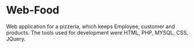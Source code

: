 # Web-Food
Web application for a pizzeria, which keeps Employee, customer and products. The tools used for development were HTML, PHP, MYSQL, CSS, JQuery.
